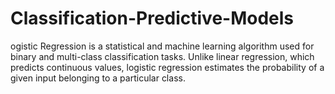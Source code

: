 # Classification-Predictive-Models
ogistic Regression is a statistical and machine learning algorithm used for binary and multi-class classification tasks. Unlike linear regression, which predicts continuous values, logistic regression estimates the probability of a given input belonging to a particular class.
